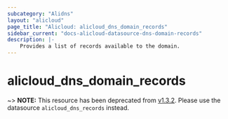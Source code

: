 ```yaml
---
subcategory: "Alidns"
layout: "alicloud"
page_title: "Alicloud: alicloud_dns_domain_records"
sidebar_current: "docs-alicloud-datasource-dns-domain-records"
description: |-
    Provides a list of records available to the domain.
---
```


# alicloud\_dns\_domain\_records

~> **NOTE:** This resource has been deprecated from [v1.3.2](https://github.com/alibaba/terraform-provider/releases/tag/V1.3.2). Please use the datasource `alicloud_dns_records` instead.
